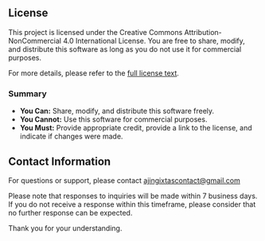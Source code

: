 ## License

This project is licensed under the Creative Commons Attribution-NonCommercial 4.0 International License. You are free to share, modify, and distribute this software as long as you do not use it for commercial purposes.

For more details, please refer to the [full license text](https://creativecommons.org/licenses/by-nc/4.0/).

### Summary

- **You Can:** Share, modify, and distribute this software freely.
- **You Cannot:** Use this software for commercial purposes.
- **You Must:** Provide appropriate credit, provide a link to the license, and indicate if changes were made.

## Contact Information

For questions or support, please contact ajingixtascontact@gmail.com

Please note that responses to inquiries will be made within 7 business days. If you do not receive a response within this timeframe, please consider that no further response can be expected.

Thank you for your understanding.